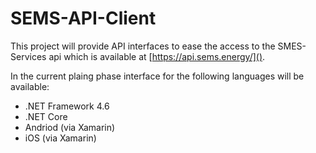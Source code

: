 # SEMS-API-Client
This project will provide API interfaces to ease the access to the SMES-Services api which is available at [https://api.sems.energy/]().

In the current plaing phase interface for the following languages will be available:
- .NET Framework 4.6
- .NET Core
- Andriod (via Xamarin)
- iOS (via Xamarin)
